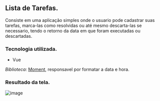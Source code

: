 ## Lista de Tarefas.

Consiste em uma aplicação simples onde o usuario pode cadastrar suas tarefas, marca-las como resolvidas ou até mesmo descarta-las se necessario, tendo o retorno da data em que foram executadas ou descartadas.

### Tecnologia utilizada.

  * Vue

  *Biblioteca:* [Moment](https://www.npmjs.com/package/moment), responsavel por formatar a data e hora.

### Resultado da tela.

![image](https://user-images.githubusercontent.com/69804027/123145949-be88f780-d433-11eb-9294-461377253d32.png)
